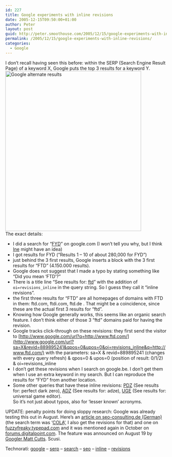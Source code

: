 ```yaml
---
id: 227
title: Google experiments with inline revisions
date: 2005-12-15T09:50:00+01:00
author: Peter
layout: post
guid: http://peter.smoothouse.com/2005/12/15/google-experiments-with-inline-revisions/
permalink: /2005/12/15/google-experiments-with-inline-revisions/
categories:
  - Google
---
```

I don&#8217;t recall having seen this before: within the SERP (Search Engine Result Page) of a keyword X, Google puts the top 3 results for a keyword Y.  
[<img  src="http://static.flickr.com/35/73745193_476107fe52.jpg" width="424" height="500" alt="Google alternate results" />](http://www.flickr.com/photos/pforret/73745193/ "Photo Sharing")  
The exact details:

  * I did a search for &#8220;[FYD](http://www.google.com/search?q=FYD)&#8221; on google.com (I won&#8217;t tell you why, but I think [Ine](http://www.monuments.nu) might have an idea) 
  * I got results for FYD (&#8220;Results 1 &#8211; 10 of about 280,000 for FYD&#8221;) 
  * just behind the 3 first results, Google inserts a block with the 3 first results for &#8220;FTD&#8221; (4.150.000 results). 
  * Google does not suggest that I made a typo by stating something like &#8220;Did you mean &#8216;FTD&#8217;?&#8221; 
  * There is a title line &#8220;See results for: [ftd](http://www.google.com/search?q=ftd&sa=N&revid=240017845&qpos=0&oi=revisions_inline)&#8221; with the addition of `oi=revisions_inline` in the query string. So I guess they call it &#8220;inline revisions&#8221;. 
  * the first three results for &#8220;FTD&#8221; are all homepages of domains with FTD in them: ftd.com, ftdi.com, ftd.de . That might be a coincidence, since these are the actual first 3 results for &#8220;ftd&#8221;. 
  * Knowing how Google generally works, this seems like an organic search feature. I don&#8217;t think either of those 3 &#8220;ftd&#8221; domains paid for having the revision. 
  * Google tracks click-through on these revisions: they first send the visitor to [http://www.google.com/url?q=http://www.ftd.com/](http://www.google.com/url?sa=X&revid=889895241&qpos=0&upos=0&oi=revisions_inline&q=http://www.ftd.com/) with the parameters: sa=X & revid=889895241 (changes with every query refresh) & qpos=0 & upos=0 (position of result: 0/1/2) & oi=revisions_inline 
  * I don&#8217;t get these revisions when I search on google.be. I don&#8217;t get them when I use an extra keyword in my search. But I can reproduce the results for &#8220;FYD&#8221; from another location. 
  * Some other queries that have these inline revisions: [PDZ](http://www.google.com/search?hl=en&lr=&q=PDZ&btnG=Search) (See results for: perfect dark zero), [ADZ](http://www.google.com/search?hl=en&lr=&q=ADZ&btnG=Search) (See results for: adze), [UGE](http://www.google.com/search?hl=en&lr=&q=UGE&btnG=Search) (See results for: universal game editor).  
    So it&#8217;s not just about typos, also for &#8216;lesser known&#8217; acronyms. 

UPDATE: penalty points for doing sloppy research: Google was already testing this out in August. Here&#8217;s an [article on seo-consulting.de (German)](http://www.seo-consulting.de/pages/news-467-Google-Revisions-Inline---bessere-Ergebnisse.php) (the search term was &#8216;[COLA](http://www.google.com/search?q=COLA)&#8216;, I also get the revisions for that) and one on [fuzzyfreaky.typepad.com](http://fuzzyfreaky.typepad.com/connect2400/2005/08/inline_related_.html) and it was mentioned again in October on [forums.digitalpoint.com](http://forums.digitalpoint.com/archive/index.php/google-revisions-inline/t-32894.html). The feature was announced on August 19 by [Googler Matt Cutts](http://www.mattcutts.com/blog/ui-fun-better-queries/). Scusi.

Technorati: <a href="http://technorati.com/tag/google" rel="tag">google</a> &#8211; <a href="http://technorati.com/tag/serp" rel="tag">serp</a> &#8211; <a href="http://technorati.com/tag/search" rel="tag">search</a> &#8211; <a href="http://technorati.com/tag/seo" rel="tag">seo</a> &#8211; <a href="http://technorati.com/tag/inline" rel="tag">inline</a> &#8211; <a href="http://technorati.com/tag/revisions" rel="tag">revisions</a>